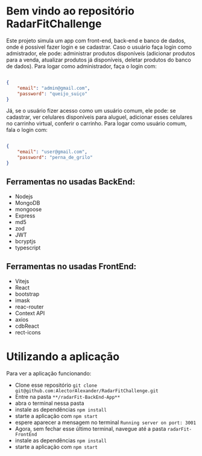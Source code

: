 # Bem vindo ao repositório RadarFitChallenge
Este projeto simula um app com front-end, back-end e banco de dados, onde é possivel fazer login e se cadastrar.
Caso o usuário faça login como admistrador, ele pode: administrar produtos disponíveis (adicionar produtos para a venda, atualizar produtos já disponíveis, deletar produtos do banco de dados).
Para logar como administrador, faça o login com:
```JSON

{
    "email": "admin@gmail.com",
    "password": "queijo_suiço"
}
```
Já, se o usuário fizer acesso como um usuário comum, ele pode: se cadastrar, ver celulares disponíveis para aluguel, adicionar esses celulares no carrinho virtual, conferir o carrinho. 
Para logar como usuário comum, fala o login com:

```JSON

{
    "email": "user@gmail.com",
    "password": "perna_de_grilo"
}
```

## Ferramentas no usadas BackEnd:
<ul dir="auto">
<li>Nodejs</li>
<li>MongoDB</li>
<li>mongoose</li>
<li>Express</li>
<li>md5</li>
<li>zod</li>
<li>JWT</li>
<li>bcryptjs</li>
<li>typescript</li>
</ul>

## Ferramentas no usadas FrontEnd:
<ul dir="auto">
<li>Vitejs</li>
<li>React</li>
<li>bootstrap</li>
<li>imask</li>
<li>reac-router</li>
<li>Context API</li>
<li>axios</li>
<li>cdbReact</li>
<li>rect-icons</li>
</ul>

# Utilizando a aplicação
Para ver a aplicação funcionando:
- Clone esse repositório `git clone git@github.com:AlectorAlexander/RadarFitChallenge.git`
- Entre na pasta `**/radarFit-BackEnd-App**`
- abra o terminal nessa pasta
- instale as dependências `npm install`
- starte a aplicação com `npm start`
- espere aparecer a mensagem no terminal `Running server on port: 3001`
- Agora, sem fechar esse último terminal, navegue até a pasta `radarFit-FrontEnd`
- instale as dependências `npm install`
- starte a aplicação com `npm start`
